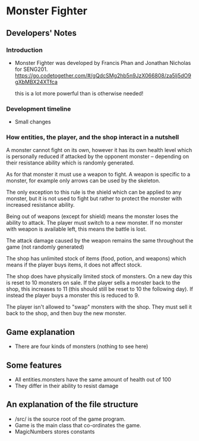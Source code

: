 # Monster Fighter

## Developers' Notes


### Introduction
* Monster Fighter was developed by Francis Phan and Jonathan Nicholas for SENG201.
  https://go.codetogether.com/#/gQdcSMg2hb5n9JzX066808/za5lj5dO9gXbMBX24XTfca

  this is a lot more powerful than is otherwise needed!
### Development timeline

* Small changes

### How entities, the player, and the shop interact in a nutshell
A monster cannot fight on its own, however it has its own health level which is personally reduced if attacked by the opponent monster – depending on their resistance ability which is randomly generated.

As for that monster it must use a weapon to fight. A weapon is specific to a monster, for example only arrows can be used by the skeleton.

The only exception to this rule is the shield which can be applied to any monster, but it is not used to fight but rather to protect the monster with increased resistance ability.

Being out of weapons (except for shield) means the monster loses the ability to attack. The player must switch to a new monster. If no monster with weapon is available left, this means the battle is lost.

The attack damage caused by the weapon remains the same throughout the game (not randomly generated)

The shop has unlimited stock of items (food, potion, and weapons) which means if the player buys items, it does not affect stock.

The shop does have physically limited stock of monsters. On a new day this is reset to 10 monsters on sale. If the player sells a monster back to the shop, this increases to 11 (this should still be reset to 10 the following day). If instead the player buys a monster this is reduced to 9.

The player isn't allowed to "swap" monsters with the shop. They must sell it back to the shop, and then buy the new monster.

## Game explanation

* There are four kinds of monsters (nothing to see here)

## Some features
* All entities.monsters have the same amount of health out of 100
* They differ in their ability to resist damage

## An explanation of the file structure
* /src/ is the source root of the game program.
* Game is the main class that co-ordinates the game.
* MagicNumbers stores constants 



